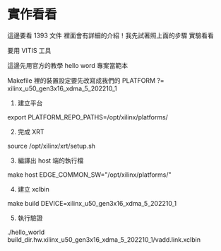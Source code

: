 # 實作看看

這邊要看 1393 文件 裡面會有詳細的介紹！我先試著照上面的步驟 實驗看看

要用 VITIS 工具

這邊先用官方的教學 hello word 專案當範本

Makefile 裡的裝置設定要先改寫成我們的 PLATFORM ?= xilinx_u50_gen3x16_xdma_5_202210_1

1. 建立平台

export PLATFORM_REPO_PATHS=/opt/xilinx/platforms/

2. 完成 XRT

source /opt/xilinx/xrt/setup.sh

3. 編譯出 host 端的執行檔

make host EDGE_COMMON_SW="/opt/xilinx/platforms/"

4. 建立 xclbin

make build DEVICE=xilinx_u50_gen3x16_xdma_5_202210_1

5. 執行驗證

./hello_world build_dir.hw.xilinx_u50_gen3x16_xdma_5_202210_1/vadd.link.xclbin

